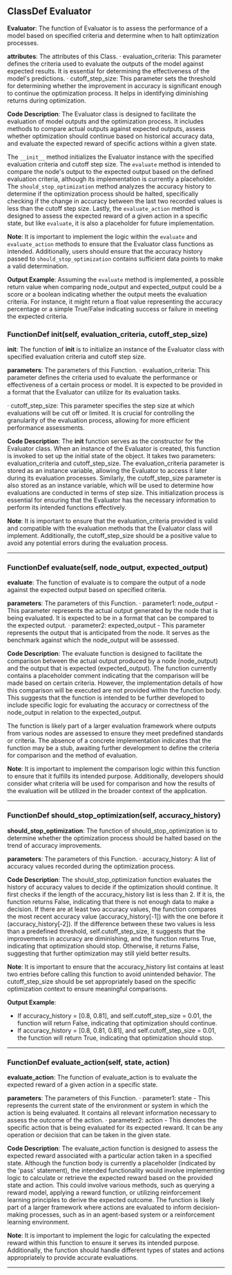 ## ClassDef Evaluator
**Evaluator**: The function of Evaluator is to assess the performance of a model based on specified criteria and determine when to halt optimization processes.

**attributes**: The attributes of this Class.
· evaluation_criteria: This parameter defines the criteria used to evaluate the outputs of the model against expected results. It is essential for determining the effectiveness of the model's predictions.
· cutoff_step_size: This parameter sets the threshold for determining whether the improvement in accuracy is significant enough to continue the optimization process. It helps in identifying diminishing returns during optimization.

**Code Description**: The Evaluator class is designed to facilitate the evaluation of model outputs and the optimization process. It includes methods to compare actual outputs against expected outputs, assess whether optimization should continue based on historical accuracy data, and evaluate the expected reward of specific actions within a given state. 

The `__init__` method initializes the Evaluator instance with the specified evaluation criteria and cutoff step size. The `evaluate` method is intended to compare the node's output to the expected output based on the defined evaluation criteria, although its implementation is currently a placeholder. The `should_stop_optimization` method analyzes the accuracy history to determine if the optimization process should be halted, specifically checking if the change in accuracy between the last two recorded values is less than the cutoff step size. Lastly, the `evaluate_action` method is designed to assess the expected reward of a given action in a specific state, but like `evaluate`, it is also a placeholder for future implementation.

**Note**: It is important to implement the logic within the `evaluate` and `evaluate_action` methods to ensure that the Evaluator class functions as intended. Additionally, users should ensure that the accuracy history passed to `should_stop_optimization` contains sufficient data points to make a valid determination.

**Output Example**: 
Assuming the `evaluate` method is implemented, a possible return value when comparing node_output and expected_output could be a score or a boolean indicating whether the output meets the evaluation criteria. For instance, it might return a float value representing the accuracy percentage or a simple True/False indicating success or failure in meeting the expected criteria.
### FunctionDef __init__(self, evaluation_criteria, cutoff_step_size)
**__init__**: The function of __init__ is to initialize an instance of the Evaluator class with specified evaluation criteria and cutoff step size.

**parameters**: The parameters of this Function.
· evaluation_criteria: This parameter defines the criteria used to evaluate the performance or effectiveness of a certain process or model. It is expected to be provided in a format that the Evaluator can utilize for its evaluation tasks.

· cutoff_step_size: This parameter specifies the step size at which evaluations will be cut off or limited. It is crucial for controlling the granularity of the evaluation process, allowing for more efficient performance assessments.

**Code Description**: The __init__ function serves as the constructor for the Evaluator class. When an instance of the Evaluator is created, this function is invoked to set up the initial state of the object. It takes two parameters: evaluation_criteria and cutoff_step_size. The evaluation_criteria parameter is stored as an instance variable, allowing the Evaluator to access it later during its evaluation processes. Similarly, the cutoff_step_size parameter is also stored as an instance variable, which will be used to determine how evaluations are conducted in terms of step size. This initialization process is essential for ensuring that the Evaluator has the necessary information to perform its intended functions effectively.

**Note**: It is important to ensure that the evaluation_criteria provided is valid and compatible with the evaluation methods that the Evaluator class will implement. Additionally, the cutoff_step_size should be a positive value to avoid any potential errors during the evaluation process.
***
### FunctionDef evaluate(self, node_output, expected_output)
**evaluate**: The function of evaluate is to compare the output of a node against the expected output based on specified criteria.

**parameters**: The parameters of this Function.
· parameter1: node_output - This parameter represents the actual output generated by the node that is being evaluated. It is expected to be in a format that can be compared to the expected output.
· parameter2: expected_output - This parameter represents the output that is anticipated from the node. It serves as the benchmark against which the node_output will be assessed.

**Code Description**: The evaluate function is designed to facilitate the comparison between the actual output produced by a node (node_output) and the output that is expected (expected_output). The function currently contains a placeholder comment indicating that the comparison will be made based on certain criteria. However, the implementation details of how this comparison will be executed are not provided within the function body. This suggests that the function is intended to be further developed to include specific logic for evaluating the accuracy or correctness of the node_output in relation to the expected_output.

The function is likely part of a larger evaluation framework where outputs from various nodes are assessed to ensure they meet predefined standards or criteria. The absence of a concrete implementation indicates that the function may be a stub, awaiting further development to define the criteria for comparison and the method of evaluation.

**Note**: It is important to implement the comparison logic within this function to ensure that it fulfills its intended purpose. Additionally, developers should consider what criteria will be used for comparison and how the results of the evaluation will be utilized in the broader context of the application.
***
### FunctionDef should_stop_optimization(self, accuracy_history)
**should_stop_optimization**: The function of should_stop_optimization is to determine whether the optimization process should be halted based on the trend of accuracy improvements.

**parameters**: The parameters of this Function.
· accuracy_history: A list of accuracy values recorded during the optimization process.

**Code Description**: The should_stop_optimization function evaluates the history of accuracy values to decide if the optimization should continue. It first checks if the length of the accuracy_history list is less than 2. If it is, the function returns False, indicating that there is not enough data to make a decision. If there are at least two accuracy values, the function compares the most recent accuracy value (accuracy_history[-1]) with the one before it (accuracy_history[-2]). If the difference between these two values is less than a predefined threshold, self.cutoff_step_size, it suggests that the improvements in accuracy are diminishing, and the function returns True, indicating that optimization should stop. Otherwise, it returns False, suggesting that further optimization may still yield better results.

**Note**: It is important to ensure that the accuracy_history list contains at least two entries before calling this function to avoid unintended behavior. The cutoff_step_size should be set appropriately based on the specific optimization context to ensure meaningful comparisons.

**Output Example**: 
- If accuracy_history = [0.8, 0.81], and self.cutoff_step_size = 0.01, the function will return False, indicating that optimization should continue.
- If accuracy_history = [0.8, 0.81, 0.81], and self.cutoff_step_size = 0.01, the function will return True, indicating that optimization should stop.
***
### FunctionDef evaluate_action(self, state, action)
**evaluate_action**: The function of evaluate_action is to evaluate the expected reward of a given action in a specific state.

**parameters**: The parameters of this Function.
· parameter1: state - This represents the current state of the environment or system in which the action is being evaluated. It contains all relevant information necessary to assess the outcome of the action.
· parameter2: action - This denotes the specific action that is being evaluated for its expected reward. It can be any operation or decision that can be taken in the given state.

**Code Description**: The evaluate_action function is designed to assess the expected reward associated with a particular action taken in a specified state. Although the function body is currently a placeholder (indicated by the 'pass' statement), the intended functionality would involve implementing logic to calculate or retrieve the expected reward based on the provided state and action. This could involve various methods, such as querying a reward model, applying a reward function, or utilizing reinforcement learning principles to derive the expected outcome. The function is likely part of a larger framework where actions are evaluated to inform decision-making processes, such as in an agent-based system or a reinforcement learning environment.

**Note**: It is important to implement the logic for calculating the expected reward within this function to ensure it serves its intended purpose. Additionally, the function should handle different types of states and actions appropriately to provide accurate evaluations.
***

